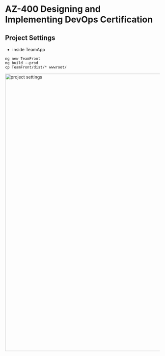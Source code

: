 # AZ-400 Designing and Implementing DevOps Certification


## Project Settings

- inside TeamApp
```
ng new TeamFront
ng build --prod
cp TeamFront/dist/* wwwroot/
```



<img src="/pictures/settings.png" title="project settings"  width="900">